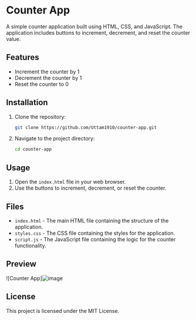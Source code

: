 # Counter App

A simple counter application built using HTML, CSS, and JavaScript. The application includes buttons to increment, decrement, and reset the counter value.

## Features

- Increment the counter by 1
- Decrement the counter by 1
- Reset the counter to 0

## Installation

1. Clone the repository:
    ```bash
    git clone https://github.com/Uttam1910/counter-app.git
    ```
2. Navigate to the project directory:
    ```bash
    cd counter-app
    ```

## Usage

1. Open the `index.html` file in your web browser.
2. Use the buttons to increment, decrement, or reset the counter.

## Files

- `index.html` - The main HTML file containing the structure of the application.
- `styles.css` - The CSS file containing the styles for the application.
- `script.js` - The JavaScript file containing the logic for the counter functionality.

## Preview

![Counter App]![image](https://github.com/Uttam1910/counter-app/assets/126397580/ffbee318-2ed9-4eb5-a9ab-1e9846cdba5e)


## License

This project is licensed under the MIT License.

